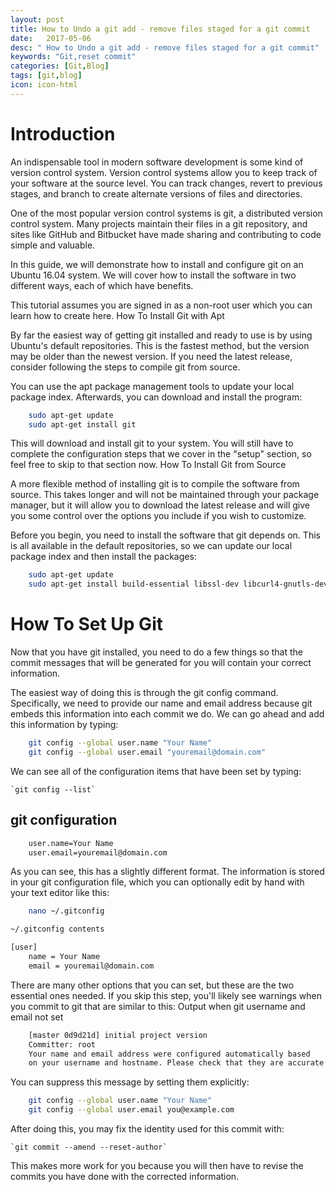 ```yaml
---
layout: post
title: How to Undo a git add - remove files staged for a git commit
date:   2017-05-06
desc: " How to Undo a git add - remove files staged for a git commit"
keywords: "Git,reset commit"
categories: [Git,Blog]
tags: [git,blog]
icon: icon-html
---
```


# Introduction

An indispensable tool in modern software development is some kind of version control system. Version control systems allow you to keep track of your software at the source level. You can track changes, revert to previous stages, and branch to create alternate versions of files and directories.

One of the most popular version control systems is git, a distributed version control system. Many projects maintain their files in a git repository, and sites like GitHub and Bitbucket have made sharing and contributing to code simple and valuable.

In this guide, we will demonstrate how to install and configure git on an Ubuntu 16.04 system. We will cover how to install the software in two different ways, each of which have benefits.

This tutorial assumes you are signed in as a non-root user which you can learn how to create here.
How To Install Git with Apt

By far the easiest way of getting git installed and ready to use is by using Ubuntu's default repositories. This is the fastest method, but the version may be older than the newest version. If you need the latest release, consider following the steps to compile git from source.

You can use the apt package management tools to update your local package index. Afterwards, you can download and install the program:

```bash
    sudo apt-get update
    sudo apt-get install git
```

This will download and install git to your system. You will still have to complete the configuration steps that we cover in the "setup" section, so feel free to skip to that section now.
How To Install Git from Source

A more flexible method of installing git is to compile the software from source. This takes longer and will not be maintained through your package manager, but it will allow you to download the latest release and will give you some control over the options you include if you wish to customize.

Before you begin, you need to install the software that git depends on. This is all available in the default repositories, so we can update our local package index and then install the packages:

```bash
    sudo apt-get update
    sudo apt-get install build-essential libssl-dev libcurl4-gnutls-dev libexpat1-dev gettext unzip
```

# How To Set Up Git

Now that you have git installed, you need to do a few things so that the commit messages that will be generated for you will contain your correct information.

The easiest way of doing this is through the git config command. Specifically, we need to provide our name and email address because git embeds this information into each commit we do. We can go ahead and add this information by typing:

```bash
    git config --global user.name "Your Name"
    git config --global user.email "youremail@domain.com"
```

We can see all of the configuration items that have been set by typing:

    `git config --list`

## git configuration

```bash
    user.name=Your Name
    user.email=youremail@domain.com
```

As you can see, this has a slightly different format. The information is stored in your git configuration file, which you can optionally edit by hand with your text editor like this:

```bash
    nano ~/.gitconfig

~/.gitconfig contents

[user]
    name = Your Name
    email = youremail@domain.com

```

There are many other options that you can set, but these are the two essential ones needed. If you skip this step, you'll likely see warnings when you commit to git that are similar to this:
Output when git username and email not set

```bash
    [master 0d9d21d] initial project version
    Committer: root 
    Your name and email address were configured automatically based
    on your username and hostname. Please check that they are accurate.
```

You can suppress this message by setting them explicitly:

```bash
    git config --global user.name "Your Name"
    git config --global user.email you@example.com
```

After doing this, you may fix the identity used for this commit with:

    `git commit --amend --reset-author`

This makes more work for you because you will then have to revise the commits you have done with the corrected information.
